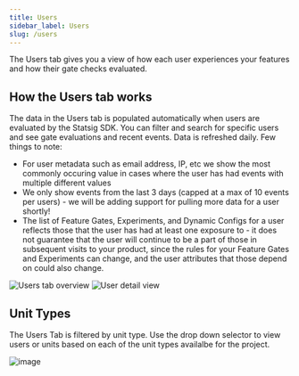 ```yaml
---
title: Users
sidebar_label: Users
slug: /users
---
```


The Users tab gives you a view of how each user experiences your features and how their gate checks evaluated.

## How the Users tab works 
The data in the Users tab is populated automatically when users are evaluated by the Statsig SDK. You can filter and search for specific users and see gate evaluations and recent events. Data is refreshed daily. Few things to note:
- For user metadata such as email address, IP, etc we show the most commonly occuring value in cases where the user has had events with multiple different values
- We only show events from the last 3 days (capped at a max of 10 events per users) - we will be adding support for pulling more data for a user shortly!
- The list of Feature Gates, Experiments, and Dynamic Configs for a user reflects those that the user has had at least one exposure to - it does not guarantee that the user will continue to be a part of those in subsequent visits to your product, since the rules for your Feature Gates and Experiments can change, and the user attributes that those depend on could also change.

![Users tab overview](https://user-images.githubusercontent.com/31516123/134972013-de7d47c2-2d81-4494-90ac-c4929007b7a9.png)
![User detail view](https://user-images.githubusercontent.com/31516123/134972152-a3eb61f8-6f0b-49b7-9f37-fa56dc90552b.png)

## Unit Types
The Users Tab is filtered by unit type.  Use the drop down selector to view users or units based on each of the unit types availalbe for the project.

![image](https://user-images.githubusercontent.com/90343952/148592563-da1c3d41-4df8-4953-840f-f5baf8b0b94c.png)
